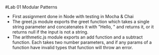 #Lab 01 Modular Patterns
- First assignment done in Node with testing in Mocha & Chai
- The greet.js module exports the greet function which takes a single string parameter and concatenates it with "Hello, " and returns it, or it returns null if the input is not a string.
- The arithmetic.js module exports an add function and a subtract function. Each takes two number parameters, and if any params of a function have invalid types that function will throw an error.
